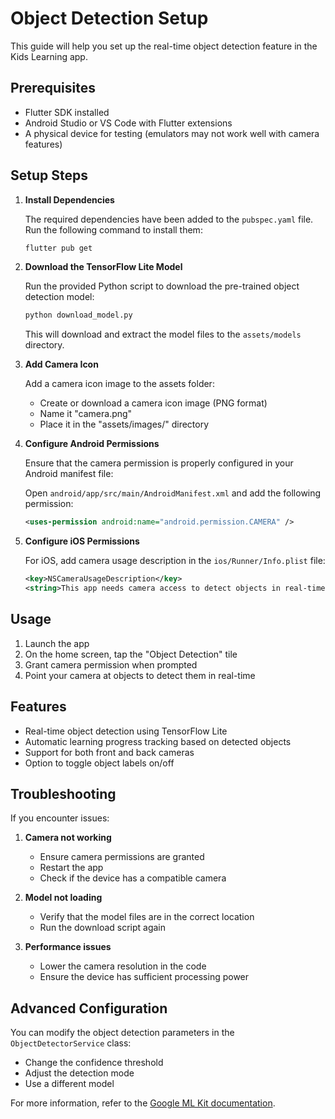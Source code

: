 # Object Detection Setup

This guide will help you set up the real-time object detection feature in the Kids Learning app.

## Prerequisites

- Flutter SDK installed
- Android Studio or VS Code with Flutter extensions
- A physical device for testing (emulators may not work well with camera features)

## Setup Steps

1. **Install Dependencies**

   The required dependencies have been added to the `pubspec.yaml` file. Run the following command to install them:

   ```bash
   flutter pub get
   ```

2. **Download the TensorFlow Lite Model**

   Run the provided Python script to download the pre-trained object detection model:

   ```bash
   python download_model.py
   ```

   This will download and extract the model files to the `assets/models` directory.

3. **Add Camera Icon**

   Add a camera icon image to the assets folder:
   
   - Create or download a camera icon image (PNG format)
   - Name it "camera.png"
   - Place it in the "assets/images/" directory

4. **Configure Android Permissions**

   Ensure that the camera permission is properly configured in your Android manifest file:

   Open `android/app/src/main/AndroidManifest.xml` and add the following permission:

   ```xml
   <uses-permission android:name="android.permission.CAMERA" />
   ```

5. **Configure iOS Permissions**

   For iOS, add camera usage description in the `ios/Runner/Info.plist` file:

   ```xml
   <key>NSCameraUsageDescription</key>
   <string>This app needs camera access to detect objects in real-time</string>
   ```

## Usage

1. Launch the app
2. On the home screen, tap the "Object Detection" tile
3. Grant camera permission when prompted
4. Point your camera at objects to detect them in real-time

## Features

- Real-time object detection using TensorFlow Lite
- Automatic learning progress tracking based on detected objects
- Support for both front and back cameras
- Option to toggle object labels on/off

## Troubleshooting

If you encounter issues:

1. **Camera not working**
   - Ensure camera permissions are granted
   - Restart the app
   - Check if the device has a compatible camera

2. **Model not loading**
   - Verify that the model files are in the correct location
   - Run the download script again

3. **Performance issues**
   - Lower the camera resolution in the code
   - Ensure the device has sufficient processing power

## Advanced Configuration

You can modify the object detection parameters in the `ObjectDetectorService` class:

- Change the confidence threshold
- Adjust the detection mode
- Use a different model

For more information, refer to the [Google ML Kit documentation](https://developers.google.com/ml-kit/vision/object-detection).
